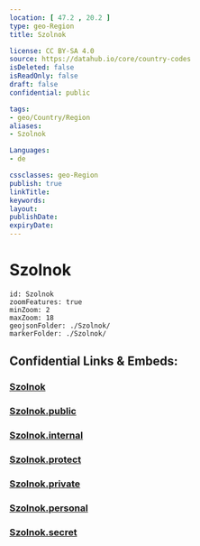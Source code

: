 ```yaml
---
location: [ 47.2 , 20.2 ] 
type: geo-Region
title: Szolnok

license: CC BY-SA 4.0
source: https://datahub.io/core/country-codes
isDeleted: false
isReadOnly: false
draft: false
confidential: public

tags:
- geo/Country/Region
aliases:
- Szolnok

Languages:
- de

cssclasses: geo-Region
publish: true
linkTitle: 
keywords: 
layout: 
publishDate: 
expiryDate: 
---
```


# Szolnok

```leaflet
id: Szolnok
zoomFeatures: true 
minZoom: 2 
maxZoom: 18
geojsonFolder: ./Szolnok/
markerFolder: ./Szolnok/
```


## Confidential Links & Embeds: 

### [Szolnok](/_Standards/Earth/Continent/Europe/Europe~East/Hungary/Counties~Hungary/Jász-Nagykun-Szolnok/counties~Jász-Nagykun-Szolnok/Szolnok.md) 

### [Szolnok.public](/_public/Earth/Continent/Europe/Europe~East/Hungary/Counties~Hungary/Jász-Nagykun-Szolnok/counties~Jász-Nagykun-Szolnok/Szolnok.public.md) 

### [Szolnok.internal](/_internal/Earth/Continent/Europe/Europe~East/Hungary/Counties~Hungary/Jász-Nagykun-Szolnok/counties~Jász-Nagykun-Szolnok/Szolnok.internal.md) 

### [Szolnok.protect](/_protect/Earth/Continent/Europe/Europe~East/Hungary/Counties~Hungary/Jász-Nagykun-Szolnok/counties~Jász-Nagykun-Szolnok/Szolnok.protect.md) 

### [Szolnok.private](/_private/Earth/Continent/Europe/Europe~East/Hungary/Counties~Hungary/Jász-Nagykun-Szolnok/counties~Jász-Nagykun-Szolnok/Szolnok.private.md) 

### [Szolnok.personal](/_personal/Earth/Continent/Europe/Europe~East/Hungary/Counties~Hungary/Jász-Nagykun-Szolnok/counties~Jász-Nagykun-Szolnok/Szolnok.personal.md) 

### [Szolnok.secret](/_secret/Earth/Continent/Europe/Europe~East/Hungary/Counties~Hungary/Jász-Nagykun-Szolnok/counties~Jász-Nagykun-Szolnok/Szolnok.secret.md)

